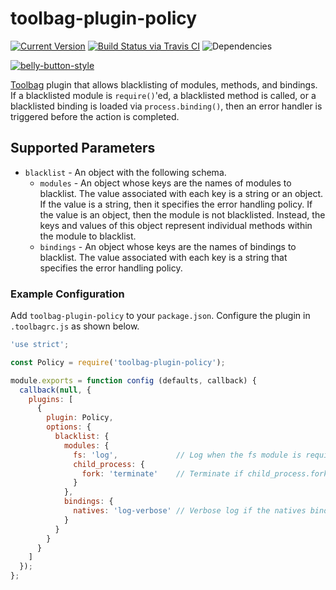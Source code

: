 # toolbag-plugin-policy

[![Current Version](https://img.shields.io/npm/v/toolbag-plugin-policy.svg)](https://www.npmjs.org/package/toolbag-plugin-policy)
[![Build Status via Travis CI](https://travis-ci.org/continuationlabs/toolbag-plugin-policy.svg?branch=master)](https://travis-ci.org/continuationlabs/toolbag-plugin-policy)
![Dependencies](http://img.shields.io/david/continuationlabs/toolbag-plugin-policy.svg)

[![belly-button-style](https://cdn.rawgit.com/continuationlabs/belly-button/master/badge.svg)](https://github.com/continuationlabs/belly-button)

[Toolbag](https://github.com/continuationlabs/toolbag) plugin that allows blacklisting of modules, methods, and bindings. If a blacklisted module is `require()`'ed, a blacklisted method is called, or a blacklisted binding is loaded via `process.binding()`, then an error handler is triggered before the action is completed.

## Supported Parameters

  - `blacklist` - An object with the following schema.
    - `modules` - An object whose keys are the names of modules to blacklist. The value associated with each key is a string or an object. If the value is a string, then it specifies the error handling policy. If the value is an object, then the module is not blacklisted. Instead, the keys and values of this object represent individual methods within the module to blacklist.
    - `bindings` - An object whose keys are the names of bindings to blacklist. The value associated with each key is a string that specifies the error handling policy.

### Example Configuration

Add `toolbag-plugin-policy` to your `package.json`. Configure the plugin in `.toolbagrc.js` as shown below.

```javascript
'use strict';

const Policy = require('toolbag-plugin-policy');

module.exports = function config (defaults, callback) {
  callback(null, {
    plugins: [
      {
        plugin: Policy,
        options: {
          blacklist: {
            modules: {
              fs: 'log',             // Log when the fs module is require()ed
              child_process: {
                fork: 'terminate'    // Terminate if child_process.fork() is called
              }
            },
            bindings: {
              natives: 'log-verbose' // Verbose log if the natives binding is used
            }
          }
        }
      }
    ]
  });
};
```

